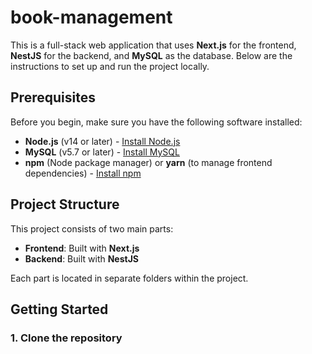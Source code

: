 # book-management
This is a full-stack web application that uses **Next.js** for the frontend, **NestJS** for the backend, and **MySQL** as the database. Below are the instructions to set up and run the project locally.

## Prerequisites

Before you begin, make sure you have the following software installed:

- **Node.js** (v14 or later) - [Install Node.js](https://nodejs.org/)
- **MySQL** (v5.7 or later) - [Install MySQL](https://www.mysql.com/)
- **npm** (Node package manager) or **yarn** (to manage frontend dependencies) - [Install npm](https://www.npmjs.com/)

## Project Structure

This project consists of two main parts:

- **Frontend**: Built with **Next.js**
- **Backend**: Built with **NestJS**

Each part is located in separate folders within the project.

## Getting Started

### 1. Clone the repository

